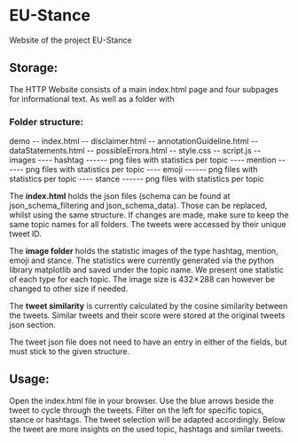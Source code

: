 # EU-Stance
Website of the project EU-Stance


## Storage:

The HTTP Website consists of a main index.html page and four subpages for informational text. As well as a folder with

### Folder structure:
demo
-- index.html
-- disclaimer.html
-- annotationGuideline.html
-- dataStatements.html
-- possibleErrors.html
-- style.css
-- script.js
-- images
---- hashtag
------ png files with statistics per topic
---- mention
------ png files with statistics per topic
---- emoji
------ png files with statistics per topic
---- stance
------ png files with statistics per topic


The **index.html** holds the json files (schema can be found at json_schema_filtering and json_schema_data). Those can be replaced, whilst using the same structure.
If changes are made, make sure to keep the same topic names for all folders. The tweets were accessed by their unique tweet ID.

The **image folder** holds the statistic images of the type hashtag, mention, emoji and stance. The statistics were currently generated via the python library matplotlib and saved under the topic name. We present one statistic of each type for each topic.
The image size is 432 × 288 can however be changed to other size if needed.

The **tweet similarity** is currently calculated by the cosine similarity between the tweets. Similar tweets and their score were stored at the original tweets json section. 

The tweet json file does not need to have an entry in either of the fields, but must stick to the given structure.



## Usage:

Open the index.html file in your browser.
Use the blue arrows beside the tweet to cycle through the tweets.
Filter on the left for specific topics, stance or hashtags. The tweet selection will be adapted accordingly. 
Below the tweet are more insights on the used topic, hashtags and similar tweets.
